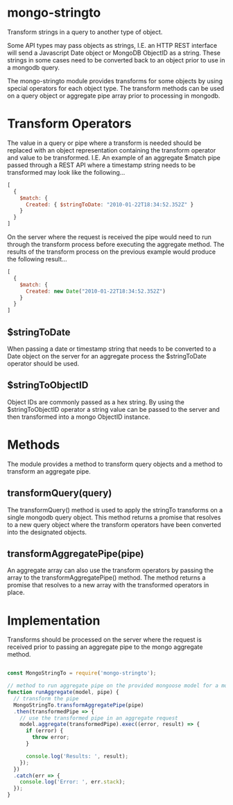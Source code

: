 # mongo-stringto

Transform strings in a query to another type of object.

Some API types may pass objects as strings, I.E. an HTTP REST interface will send
a Javascript Date object or MongoDB ObjectID as a string. These strings in some
cases need to be converted back to an object prior to use in a mongodb query.

The mongo-stringto module provides transforms for some objects by using special
operators for each object type. The transform methods can be used on a query object
or aggregate pipe array prior to processing in mongodb.



# Transform Operators

The value in a query or pipe where a transform is needed should be replaced with an object
representation containing the transform operator and value to be transformed.
I.E. An example of an aggregate $match pipe passed through a REST API where a
timestamp string needs to be transformed may look like the following...

```javascript
[
  {
    $match: {
      Created: { $stringToDate: "2010-01-22T18:34:52.352Z" }
    }
  }
]
```

On the server where the request is received the pipe would need to run through
the transform process before executing the aggregate method. The results of the
transform process on the previous example would produce the following result...

```javascript
[
  {
    $match: {
      Created: new Date("2010-01-22T18:34:52.352Z")
    }
  }
]
```

## $stringToDate

When passing a date or timestamp string that needs to be converted to a Date
object on the server for an aggregate process the $stringToDate operator should
be used.


## $stringToObjectID

Object IDs are commonly passed as a hex string. By using the $stringToObjectID
operator a string value can be passed to the server and then transformed into
a mongo ObjectID instance.


# Methods

The module provides a method to transform query objects and a method to transform
an aggregate pipe.

## transformQuery(query)

The transformQuery() method is used to apply the stringTo transforms on a single
mongodb query object. This method returns a promise that resolves to a new query
object where the transform operators have been converted into the designated objects.


## transformAggregatePipe(pipe)

An aggregate array can also use the transform operators by passing the array to the
transformAggregatePipe() method. The method returns a promise that resolves to a
new array with the transformed operators in place.


# Implementation

Transforms should be processed on the server where the request is received prior
to passing an aggregate pipe to the mongo aggregate method.

```javascript

const MongoStringTo = require('mongo-stringto');

// method to run aggregate pipe on the provided mongoose model for a mongodb collection
function runAggregate(model, pipe) {
  // transform the pipe
  MongoStringTo.transformAggregatePipe(pipe)
  .then(transformedPipe => {
    // use the transformed pipe in an aggregate request
    model.aggregate(transformedPipe).exec((error, result) => {
      if (error) {
        throw error;
      }

      console.log('Results: ', result);
    });
  })
  .catch(err => {
    console.log('Error: ', err.stack);
  });
}
```

